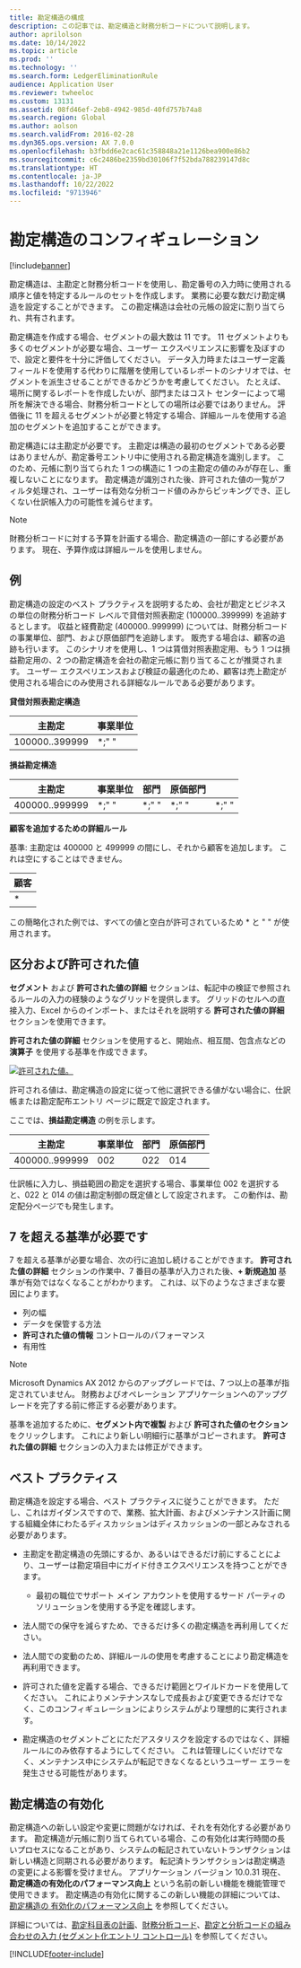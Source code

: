 ```yaml
---
title: 勘定構造の構成
description: この記事では、勘定構造と財務分析コードについて説明します。
author: aprilolson
ms.date: 10/14/2022
ms.topic: article
ms.prod: ''
ms.technology: ''
ms.search.form: LedgerEliminationRule
audience: Application User
ms.reviewer: twheeloc
ms.custom: 13131
ms.assetid: 08fd46ef-2eb8-4942-985d-40fd757b74a8
ms.search.region: Global
ms.author: aolson
ms.search.validFrom: 2016-02-28
ms.dyn365.ops.version: AX 7.0.0
ms.openlocfilehash: b3fbdd6e2cac61c358848a21e1126bea900e86b2
ms.sourcegitcommit: c6c2486be2359bd30106f7f52bda788239147d8c
ms.translationtype: HT
ms.contentlocale: ja-JP
ms.lasthandoff: 10/22/2022
ms.locfileid: "9713946"
---
```

# <a name="configure-account-structures"></a>勘定構造のコンフィギュレーション

[!include[banner](../includes/banner.md)]

勘定構造は、主勘定と財務分析コードを使用し、勘定番号の入力時に使用される順序と値を特定するルールのセットを作成します。 業務に必要な数だけ勘定構造を設定することができます。 この勘定構造は会社の元帳の設定に割り当てられ、共有されます。

勘定構造を作成する場合、セグメントの最大数は 11 です。 11 セグメントよりも多くのセグメントが必要な場合、ユーザー エクスペリエンスに影響を及ぼすので、設定と要件を十分に評価してください。 データ入力時またはユーザー定義フィールドを使用する代わりに階層を使用しているレポートのシナリオでは、セグメントを派生させることができるかどうかを考慮してください。 たとえば、場所に関するレポートを作成したいが、部門またはコスト センターによって場所を解決できる場合、財務分析コードとしての場所は必要ではありません。 評価後に 11 を超えるセグメントが必要と特定する場合、詳細ルールを使用する追加のセグメントを追加することができます。

勘定構造には主勘定が必要です。 主勘定は構造の最初のセグメントである必要はありませんが、勘定番号エントリ中に使用される勘定構造を識別します。 このため、元帳に割り当てられた 1 つの構造に 1 つの主勘定の値のみが存在し、重複しないことになります。 勘定構造が識別された後、許可された値の一覧がフィルタ処理され、ユーザーは有効な分析コード値のみからピッキングでき、正しくない仕訳帳入力の可能性を減らせます。

> [!NOTE] 
> 財務分析コードに対する予算を計画する場合、勘定構造の一部にする必要があります。 現在、予算作成は詳細ルールを使用しません。

## <a name="example"></a>例
勘定構造の設定のベスト プラクティスを説明するため、会社が勘定とビジネスの単位の財務分析コード レベルで貸借対照表勘定 (100000..399999) を追跡するとします。 収益と経費勘定 (400000..999999) については、財務分析コードの事業単位、部門、および原価部門を追跡します。 販売する場合は、顧客の追跡も行います。 このシナリオを使用し、1 つは賃借対照表勘定用、もう 1 つは損益勘定用の、2 つの勘定構造を会社の勘定元帳に割り当てることが推奨されます。 ユーザー エクスペリエンスおよび検証の最適化のため、顧客は売上勘定が使用される場合にのみ使用される詳細なルールである必要があります。

**貸借対照表勘定構造**

|主勘定          | 事業単位    |
|----------------------|-----------|
|100000..399999 | *;"&nbsp;"|

**損益勘定構造**

|主勘定          | 事業単位    |部門          | 原価部門    | &nbsp; |
|----------------------|------------------|--------------------|-----------|---|
|400000..999999 | \*;"&nbsp;"| \*;"&nbsp;"| \*;"&nbsp;"| \*;"&nbsp;"|

**顧客を追加するための詳細ルール**

基準: 主勘定は 400000 と 499999 の間にし、それから顧客を追加します。 これは空にすることはできません。

|顧客         |
|-----------------|
|\* |

この簡略化された例では、すべての値と空白が許可されているため \* と "&nbsp;" が使用されます。

## <a name="segments-and-allowed-values"></a>区分および許可された値
**セグメント** および **許可された値の詳細** セクションは、転記中の検証で参照されるルールの入力の経験のようなグリッドを提供します。 グリッドのセルへの直接入力、Excel からのインポート、またはそれを説明する **許可された値の詳細** セクションを使用できます。

**許可された値の詳細** セクションを使用すると、開始点、相互間、包含点などの **演算子** を使用する基準を作成できます。

[![許可された値。](./media/account.png)](./media/account.png) 

許可される値は、勘定構造の設定に従って他に選択できる値がない場合に、仕訳帳または勘定配布エントリ ページに既定で設定されます。

ここでは、**損益勘定構造** の例を示します。

|主勘定          | 事業単位    |部門          | 原価部門    |
|----------------------|-----------|----------------------|-----------|
|400000..999999 | 002 | 022 | 014 |

仕訳帳に入力し、損益範囲の勘定を選択する場合、事業単位 002 を選択すると、022 と 014 の値は勘定制御の既定値として設定されます。 この動作は、勘定配分ページでも発生します。 

## <a name="more-than-seven-criteria-needed"></a>7 を超える基準が必要です

7 を超える基準が必要な場合、次の行に追加し続けることができます。 **許可された値の詳細** セクションの作業中、7 番目の基準が入力された後、**+ 新規追加** 基準が有効ではなくなることがわかります。 これは、以下のようなさまざまな要因によります。 
 - 列の幅 
 - データを保管する方法 
 - **許可された値の情報** コントロールのパフォーマンス
 - 有用性  

> [!NOTE]
> Microsoft Dynamics AX 2012 からのアップグレードでは、7 つ以上の基準が指定されていません。 財務およびオペレーション アプリケーションへのアップグレードを完了する前に修正する必要があります。 

基準を追加するために、**セグメント内で複製** および **許可された値のセクション** をクリックします。 これにより新しい明細行に基準がコピーされます。 **許可された値の詳細** セクションの入力または修正ができます。

## <a name="best-practices"></a>ベスト プラクティス
勘定構造を設定する場合、ベスト プラクティスに従うことができます。 ただし、これはガイダンスですので、業務、拡大計画、およびメンテナンス計画に関する組織全体にわたるディスカッションはディスカッションの一部とみなされる必要があります。

- 主勘定を勘定構造の先頭にするか、あるいはできるだけ前にすることにより、ユーザーは勘定項目中にガイド付きエクスペリエンスを持つことができます。
  
  - 最初の職位でサポート メイン アカウントを使用するサード パーティのソリューションを使用する予定を確認します。

- 法人間での保守を減らすため、できるだけ多くの勘定構造を再利用してください。

- 法人間での変動のため、詳細ルールの使用を考慮することにより勘定構造を再利用できます。

- 許可された値を定義する場合、できるだけ範囲とワイルドカードを使用してください。 これによりメンテナンスなしで成長および変更できるだけでなく、このコンフィギュレーションによりシステムがより理想的に実行されます。

- 勘定構造のセグメントごとにただアスタリスクを設定するのではなく、詳細ルールにのみ依存するようにしてください。 これは管理しにくいだけでなく、メンテナンス中にシステムが転記できなくなるというユーザー エラーを発生させる可能性があります。

## <a name="account-structure-activation"></a>勘定構造の有効化
勘定構造への新しい設定や変更に問題がなければ、それを有効化する必要があります。 勘定構造が元帳に割り当てられている場合、この有効化は実行時間の長いプロセスになることがあり、システムの転記されていないトランザクションは新しい構造と同期される必要があります。 転記済トランザクションは勘定構造の変更による影響を受けません。 アプリケーション バージョン 10.0.31 現在、**勘定構造の有効化のパフォーマンス向上** という名前の新しい機能を機能管理で使用できます。 勘定構造の有効化に関するこの新しい機能の詳細については、[勘定構造の 有効化のパフォーマンス向上](account-structure-improvement.md) を参照してください。 

詳細については、[勘定科目表の計画](plan-chart-of-accounts.md)、[財務分析コード](financial-dimensions.md)、[勘定と分析コードの組み合わせの入力 (セグメント化エントリ コントロール)](enter-account-dimension-combinations-segmented-entry-control.md) を参照してください。


[!INCLUDE[footer-include](../../includes/footer-banner.md)]
